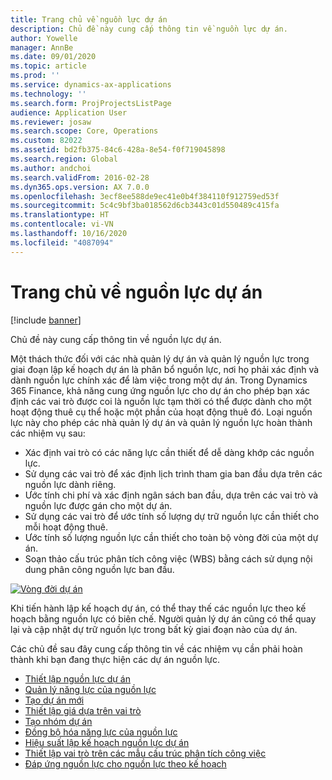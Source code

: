 ```yaml
---
title: Trang chủ về nguồn lực dự án
description: Chủ đề này cung cấp thông tin về nguồn lực dự án.
author: Yowelle
manager: AnnBe
ms.date: 09/01/2020
ms.topic: article
ms.prod: ''
ms.service: dynamics-ax-applications
ms.technology: ''
ms.search.form: ProjProjectsListPage
audience: Application User
ms.reviewer: josaw
ms.search.scope: Core, Operations
ms.custom: 82022
ms.assetid: bd2fb375-84c6-428a-8e54-f0f719045898
ms.search.region: Global
ms.author: andchoi
ms.search.validFrom: 2016-02-28
ms.dyn365.ops.version: AX 7.0.0
ms.openlocfilehash: 3ecf8ee588de9ec41e0b4f384110f912759ed53f
ms.sourcegitcommit: 5c4c9bf3ba018562d6cb3443c01d550489c415fa
ms.translationtype: HT
ms.contentlocale: vi-VN
ms.lasthandoff: 10/16/2020
ms.locfileid: "4087094"
---
```

# <a name="project-resourcing-home-page"></a>Trang chủ về nguồn lực dự án

[!include [banner](../includes/banner.md)]

Chủ đề này cung cấp thông tin về nguồn lực dự án.

Một thách thức đối với các nhà quản lý dự án và quản lý nguồn lực trong giai đoạn lập kế hoạch dự án là phân bổ nguồn lực, nơi họ phải xác định và dành nguồn lực chính xác để làm việc trong một dự án. Trong Dynamics 365 Finance, khả năng cung ứng nguồn lực cho dự án cho phép bạn xác định các vai trò được coi là nguồn lực tạm thời có thể được dành cho một hoạt động thuê cụ thể hoặc một phần của hoạt động thuê đó. Loại nguồn lực này cho phép các nhà quản lý dự án và quản lý nguồn lực hoàn thành các nhiệm vụ sau:

- Xác định vai trò có các năng lực cần thiết để dễ dàng khớp các nguồn lực.
- Sử dụng các vai trò để xác định lịch trình tham gia ban đầu dựa trên các nguồn lực dành riêng.
- Ước tính chi phí và xác định ngân sách ban đầu, dựa trên các vai trò và nguồn lực được gán cho một dự án.
- Sử dụng các vai trò để ước tính số lượng dự trữ nguồn lực cần thiết cho mỗi hoạt động thuê.
- Ước tính số lượng nguồn lực cần thiết cho toàn bộ vòng đời của một dự án.
- Soạn thảo cấu trúc phân tích công việc (WBS) bằng cách sử dụng nội dung phân công nguồn lực ban đầu.

[![Vòng đời dự án](./media/projectresourcing02-1024x812.jpg)](./media/projectresourcing02.jpg)

Khi tiến hành lập kế hoạch dự án, có thể thay thế các nguồn lực theo kế hoạch bằng nguồn lực có biên chế. Người quản lý dự án cũng có thể quay lại và cập nhật dự trữ nguồn lực trong bất kỳ giai đoạn nào của dự án.

Các chủ đề sau đây cung cấp thông tin về các nhiệm vụ cần phải hoàn thành khi bạn đang thực hiện các dự án nguồn lực.

- [Thiết lập nguồn lực dự án](set-up-project-resources.md)
- [Quản lý năng lực của nguồn lực](manage-resource-competencies.md)
- [Tạo dự án mới](create-new-project.md)
- [Thiết lập giá dựa trên vai trò](set-up-role-based-pricing.md)
- [Tạo nhóm dự án](create-project-team.md)
- [Đồng bộ hóa năng lực của nguồn lực](synchronize-resource-capacity.md)
- [Hiệu suất lập kế hoạch nguồn lực dự án](project-scheduling-performance.md)
- [Thiết lập vai trò trên các mẫu cấu trúc phân tích công việc](set-up-roles-wbs-template.md)
- [Đáp ứng nguồn lực cho nguồn lực theo kế hoạch](resource-fulfillment-planned-resources.md)
